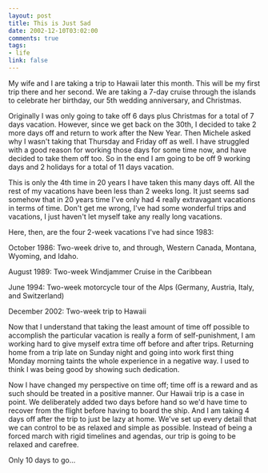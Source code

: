 ```yaml
--- 
layout: post
title: This is Just Sad
date: 2002-12-10T03:02:00
comments: true
tags:
- life
link: false
---
```

My wife and I are taking a trip to Hawaii later this month. This will be my first trip there and her second. We are taking a 7-day cruise through the islands to celebrate her birthday, our 5th wedding anniversary, and Christmas.

Originally I was only going to take off 6 days plus Christmas for a total of 7 days vacation. However, since we get back on the 30th, I decided to take 2 more days off and return to work after the New Year. Then Michele asked why I wasn't taking that Thursday and Friday off as well. I have struggled with a good reason for working those days for some time now, and have decided to take them off too. So in the end I am going to be off 9 working days and 2 holidays for a total of 11 days vacation.

This is only the 4th time in 20 years I have taken this many days off. All the rest of my vacations have been less than 2 weeks long. It just seems sad somehow that in 20 years time I've only had 4 really extravagant vacations in terms of time. Don't get me wrong, I've had some wonderful trips and vacations, I just haven't let myself take any really long vacations.

Here, then, are the four 2-week vacations I've had since 1983:

October 1986: Two-week drive to, and through, Western Canada, Montana, Wyoming, and Idaho.

August 1989: Two-week Windjammer Cruise in the Caribbean

June 1994: Two-week motorcycle tour of the Alps (Germany, Austria, Italy, and Switzerland)

December 2002: Two-week trip to Hawaii

Now that I understand that taking the least amount of time off possible to accomplish the particular vacation is really a form of self-punishment, I am working hard to give myself extra time off before and after trips. Returning home from a trip late on Sunday night and going into work first thing Monday morning taints the whole experience in a negative way. I used to think I was being good by showing such dedication.

Now I have changed my perspective on time off; time off is a reward and as such should be treated in a positive manner. Our Hawaii trip is a case in point. We deliberately added two days before hand so we'd have time to recover from the flight before having to board the ship. And I am taking 4 days off after the trip to just be lazy at home. We've set up every detail that we can control to be as relaxed and simple as possible. Instead of being a forced march with rigid timelines and agendas, our trip is going to be relaxed and carefree.

Only 10 days to go...
